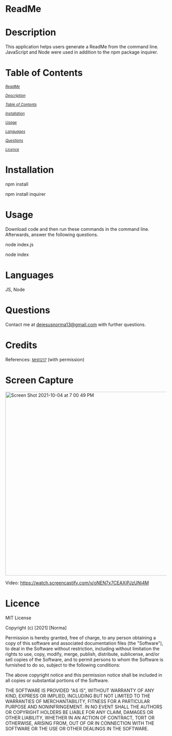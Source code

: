 # ReadMe

# Description
This application helps users generate a ReadMe from the command line. JavaScript and Node were used in addition to the npm package inquirer.

# Table of Contents
<small><i><a href='https://github.com/ndj13/ReadMe/blob/main/README.md#readme'>ReadMe</a></i></small>

<small><i><a href='https://github.com/ndj13/ReadMe/edit/main/README.md#Description/'>Description</a></i></small>

<small><i><a href='https://github.com/ndj13/ReadMe/blob/main/README.md#TableofContents'>Table of Contents</a></i></small>

<small><i><a href='https://github.com/ndj13/ReadMe/edit/main/README.md#Installation/'>Installation</a></i></small>

<small><i><a href='https://github.com/ndj13/ReadMe/blob/main/README.md#Usage'>Usage</a></i></small>

<small><i><a href='https://github.com/ndj13/ReadMe/edit/main/README.md#Languages/'>Languages</a></i></small>

<small><i><a href='https://github.com/ndj13/ReadMe/blob/main/README.md#Questions'>Questions</a></i></small>

<small><i><a href='https://github.com/ndj13/ReadMe/edit/main/README.md#Licence/'>Licence</a></i></small>

# Installation
npm install

npm install inquirer

# Usage
Download code and then run these commands in the command line. Afterwards, answer the following questions.

node index.js

node index

# Languages
JS, Node

# Questions
Contact me at dejesusnorma13@gmail.com with further questions.

# Credits
References: 
<small><i><a href='https://github.com/mr91217/Professional-README-Generatormr91217/'>Mr91217</a></i></small>
(with permission)

# Screen Capture
<img width="572" alt="Screen Shot 2021-10-04 at 7 00 49 PM" src="https://user-images.githubusercontent.com/69996896/135936281-f4cab684-6d75-4254-8aa5-75839cf9bdc2.png">

Video: https://watch.screencastify.com/v/oNEN7x7CEAXiPJzUNi4M

# Licence
MIT License

Copyright (c) [2021] [Norma]

Permission is hereby granted, free of charge, to any person obtaining a copy
of this software and associated documentation files (the "Software"), to deal
in the Software without restriction, including without limitation the rights
to use, copy, modify, merge, publish, distribute, sublicense, and/or sell
copies of the Software, and to permit persons to whom the Software is
furnished to do so, subject to the following conditions:

The above copyright notice and this permission notice shall be included in all
copies or substantial portions of the Software.

THE SOFTWARE IS PROVIDED "AS IS", WITHOUT WARRANTY OF ANY KIND, EXPRESS OR
IMPLIED, INCLUDING BUT NOT LIMITED TO THE WARRANTIES OF MERCHANTABILITY,
FITNESS FOR A PARTICULAR PURPOSE AND NONINFRINGEMENT. IN NO EVENT SHALL THE
AUTHORS OR COPYRIGHT HOLDERS BE LIABLE FOR ANY CLAIM, DAMAGES OR OTHER
LIABILITY, WHETHER IN AN ACTION OF CONTRACT, TORT OR OTHERWISE, ARISING FROM,
OUT OF OR IN CONNECTION WITH THE SOFTWARE OR THE USE OR OTHER DEALINGS IN THE
SOFTWARE.


